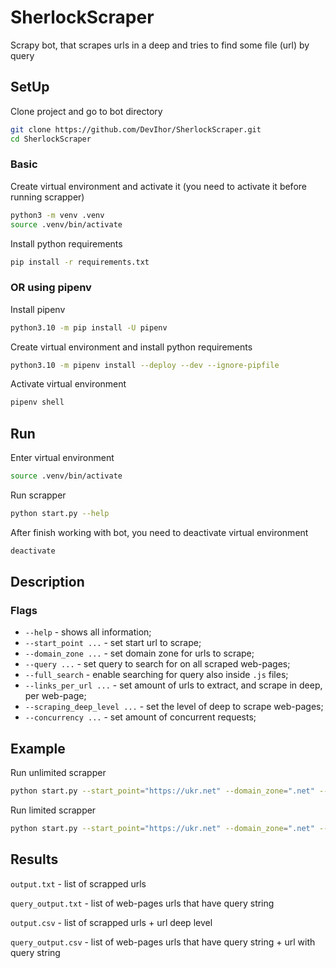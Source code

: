 # SherlockScraper
Scrapy bot, that scrapes urls in a deep and tries to find some file (url) by query

## SetUp
Clone project and go to bot directory
```bash
git clone https://github.com/DevIhor/SherlockScraper.git
cd SherlockScraper
```

### Basic
Create virtual environment and activate it
(you need to activate it before running scrapper)
```bash
python3 -m venv .venv
source .venv/bin/activate
```

Install python requirements
```bash
pip install -r requirements.txt
```

### OR using pipenv
Install pipenv
```bash
python3.10 -m pip install -U pipenv
```

Create virtual environment and install python requirements
```bash
python3.10 -m pipenv install --deploy --dev --ignore-pipfile
```

Activate virtual environment
```bash
pipenv shell
```

## Run
Enter virtual environment
```bash
source .venv/bin/activate
```

Run scrapper
```bash
python start.py --help
```

After finish working with bot, you need to deactivate virtual environment
```bash
deactivate
```

## Description
### Flags
- `--help` - shows all information;
- `--start_point ...` - set start url to scrape;
- `--domain_zone ...` - set domain zone for urls to scrape;
- `--query ...` - set query to search for on all scraped web-pages;
- `--full_search` - enable searching for query also inside `.js` files;
- `--links_per_url ...` - set amount of urls to extract, and scrape in deep, per web-page;
- `--scraping_deep_level ...` - set the level of deep to scrape web-pages;
- `--concurrency ...` - set amount of concurrent requests;

## Example
Run unlimited scrapper 
```bash
python start.py --start_point="https://ukr.net" --domain_zone=".net" --query="analytics.js"
```

Run limited scrapper 
```bash
python start.py --start_point="https://ukr.net" --domain_zone=".net" --query="analytics.js" --links_per_url=10 --scraping_deep_level=4 --full_search
```

## Results
`output.txt` - list of scrapped urls

`query_output.txt` - list of web-pages urls that have query string

`output.csv` - list of scrapped urls + url deep level

`query_output.csv` - list of web-pages urls that have query string + url with query string